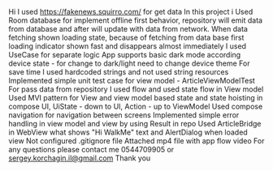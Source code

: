Hi
I used https://fakenews.squirro.com/ for get data
In this project i Used Room database for implement offline first behavior, repository will emit data
from database and after will update with data from network.
When data fetching shown loading state, because of fetching from data base first loading indicator
shown fast and disappears almost immediately
I used UseCase for separate logic
App supports basic dark mode according device state - for change to dark/light need to change device theme
For save time I used hardcoded strings and not used string resources
Implemented simple unit test case for view model - ArticleViewModelTest
For pass data from repository I used flow and used state flow in View model
Used MVI pattern for View and view model based state and state hoisting in compose UI, UiState - down to UI, Action - up to ViewModel 
Used compose navigation for navigation between screens
Implemented simple error handling in view model and view by using Result in repo
Used ArticleBridge in WebView what shows "Hi WalkMe" text and AlertDialog when loaded view
Not configured .gitignore file
Attached mp4 file with app flow video 
For any questions please contact me 0544709905 or sergey.korchagin.il@gmail.com
Thank you